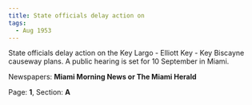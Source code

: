 ```yaml
---  
title: State officials delay action on  
tags:  
  - Aug 1953  
---  
```

  
State officials delay action on the Key Largo - Elliott Key - Key Biscayne causeway plans. A public hearing is set for 10 September in Miami.  
  
Newspapers: **Miami Morning News or The Miami Herald**  
  
Page: **1**, Section: **A** 
